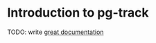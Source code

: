 # Introduction to pg-track

TODO: write [great documentation](http://jacobian.org/writing/what-to-write/)
